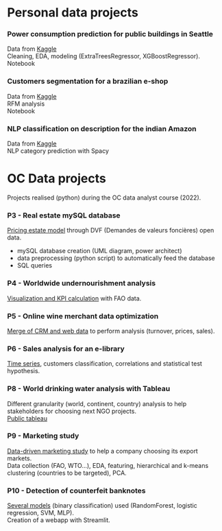
# Personal data projects<br>
### Power consumption prediction for public buildings in Seattle
Data from [Kaggle](https://www.kaggle.com/datasets/city-of-seattle/sea-building-energy-benchmarking) <br>
Cleaning, EDA, modeling (ExtraTreesRegressor, XGBoostRegressor).<br>
Notebook
### Customers segmentation for a brazilian e-shop
Data from [Kaggle](https://www.kaggle.com/datasets/olistbr/brazilian-ecommerce?datasetId=55151&sortBy=voteCount&select=olist_customers_dataset.csv) <br>
RFM analysis<br>
Notebook
### NLP classification on description for the indian Amazon
Data from [Kaggle](https://www.kaggle.com/datasets/mamependaleye/flipkart) <br>
NLP category prediction with Spacy
# OC Data projects<br>
Projects realised (python) during the OC data analyst course (2022).<br>
### P3 - Real estate mySQL database<br>
[Pricing estate model](https://github.com/mattg44/Data/tree/main/Projet_3) through DVF (Demandes de valeurs foncières) open data.<br>
- mySQL database creation (UML diagram, power architect)
- data preprocessing (python script) to automatically feed the database
- SQL queries
### P4 - Worldwide undernourishment analysis<br>
[Visualization and KPI calculation](https://github.com/mattg44/Data/tree/main/Projet_4) with FAO data.<br>
### P5 - Online wine merchant data optimization<br>
[Merge of CRM and web data](https://github.com/mattg44/Data/tree/main/Projet_5) to perform analysis (turnover, prices, sales).<br>
### P6 - Sales analysis for an e-library<br>
[Time series](https://github.com/mattg44/Data/tree/main/Projet_6), customers classification, correlations and statistical test hypothesis.<br>
### P8 - World drinking water analysis with Tableau<br>
Different granularity (world, continent, country) analysis to help stakeholders for choosing next NGO projects.<br>
[Public tableau](https://public.tableau.com/app/profile/gimbert/viz/Projet8_16469920605950/Histoire1?publish=yes)
### P9 - Marketing study<br>
[Data-driven marketing study](https://github.com/mattg44/Data/tree/main/Projet_9) to help a company choosing its export markets.<br>
Data collection (FAO, WTO...), EDA, featuring, hierarchical and k-means clustering (countries to be targeted), PCA.<br>
### P10 - Detection of counterfeit banknotes<br>
[Several models](https://github.com/mattg44/Data/tree/main/Projet_10) (binary classification) used (RandomForest, logistic regression, SVM, MLP).<br>
Creation of a webapp with Streamlit.


